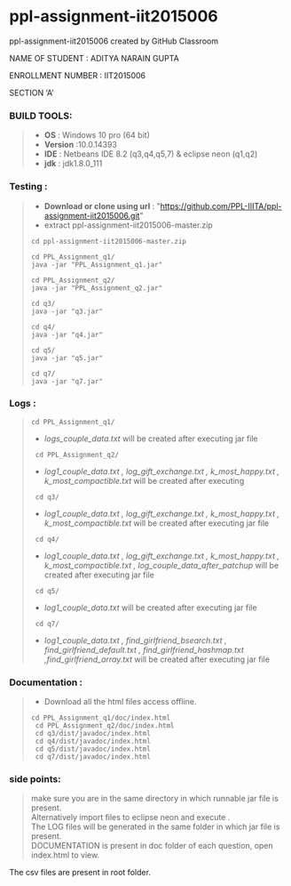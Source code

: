 # ppl-assignment-iit2015006
ppl-assignment-iit2015006 created by GitHub Classroom   

NAME OF STUDENT : ADITYA NARAIN GUPTA  
 
ENROLLMENT NUMBER : IIT2015006  
 
SECTION ‘A’  
 
### BUILD TOOLS: 
   > - **OS** : Windows 10 pro (64 bit) 
   > - **Version** :10.0.14393 
   > - **IDE** : Netbeans IDE 8.2 (q3,q4,q5,7) & eclipse neon (q1,q2) 
   > - **jdk** : jdk1.8.0_111 
### Testing :
   > - **Download or clone using url** : "https://github.com/PPL-IIITA/ppl-assignment-iit2015006.git"                                    
   > - extract ppl-assignment-iit2015006-master.zip  
   > <pre><code>cd ppl-assignment-iit2015006-master.zip</pre></code>
   > <pre><code>cd PPL_Assignment_q1/ 
   > java -jar "PPL_Assignment_q1.jar"</pre></code>
   > <pre><code>cd PPL_Assignment_q2/
   > java -jar "PPL_Assignment_q2.jar"</pre></code>
   > <pre><code>cd q3/
   > java -jar "q3.jar"</pre></code>
   > <pre><code>cd q4/
   > java -jar "q4.jar"</pre></code>
   > <pre><code>cd q5/
   > java -jar "q5.jar"</pre></code>
   > <pre><code>cd q7/
   > java -jar "q7.jar"</pre></code>
   
   
### Logs :
   > <pre><code>cd PPL_Assignment_q1/</pre></code>
   > - <i>logs_couple_data.txt</i>  will be created after executing jar file
   >  <pre><code> cd PPL_Assignment_q2/</code></pre>     
   > - <i>log1_couple_data.txt , log_gift_exchange.txt ,  	k_most_happy.txt ,  	k_most_compactible.txt </i> will be created after executing </i>
   >  <pre><code> cd q3/</code></pre>     
   > - <i>log1_couple_data.txt , log_gift_exchange.txt ,  	k_most_happy.txt ,  	k_most_compactible.txt </i> will be created after executing </i>
   jar file
   >  <pre><code> cd q4/</code></pre>
   > - <i>log1_couple_data.txt , log_gift_exchange.txt ,  	k_most_happy.txt ,  	k_most_compactible.txt ,  	log_couple_data_after_patchup</i> will be created after executing </i>
   jar file
   >  <pre><code> cd q5/</code></pre>
   > - <i>log1_couple_data.txt </i> will be created after executing </i>
   jar file
   >  <pre><code> cd q7/</code></pre>
   > - <i>log1_couple_data.txt , find_girlfriend_bsearch.txt , find_girlfriend_default.txt ,  	find_girlfriend_hashmap.txt ,find_girlfriend_array.txt</i> will be created after executing </i>
   jar file
   
### Documentation :
   > - Download all the html files access offline.
   >  <pre><code>cd PPL_Assignment_q1/doc/index.html
   >  cd PPL_Assignment_q2/doc/index.html
   >  cd q3/dist/javadoc/index.html
   >  cd q4/dist/javadoc/index.html
   >  cd q5/dist/javadoc/index.html
   >  cd q7/dist/javadoc/index.html</pre></code>
   
   
### side points:  
 >	make sure you are in the same directory in which runnable jar file is present.  
 >	Alternatively import files to eclipse neon and execute .  
 >	The LOG files will be generated in the same folder in which jar   file is present.  
 >	DOCUMENTATION is present in doc folder of each question, open   index.html to view.  
  

The csv files are present in root folder.  




